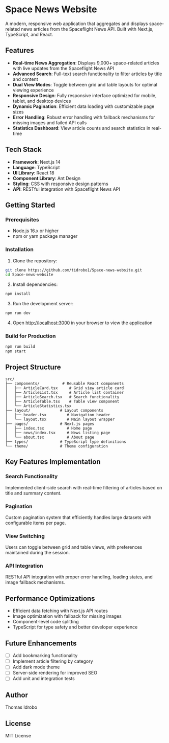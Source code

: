 # Space News Website

A modern, responsive web application that aggregates and displays space-related news articles from the Spaceflight News API. Built with Next.js, TypeScript, and React.

## Features

- **Real-time News Aggregation**: Displays 9,000+ space-related articles with live updates from the Spaceflight News API
- **Advanced Search**: Full-text search functionality to filter articles by title and content
- **Dual View Modes**: Toggle between grid and table layouts for optimal viewing experience
- **Responsive Design**: Fully responsive interface optimized for mobile, tablet, and desktop devices
- **Dynamic Pagination**: Efficient data loading with customizable page sizes
- **Error Handling**: Robust error handling with fallback mechanisms for missing images and failed API calls
- **Statistics Dashboard**: View article counts and search statistics in real-time

## Tech Stack

- **Framework**: Next.js 14
- **Language**: TypeScript
- **UI Library**: React 18
- **Component Library**: Ant Design
- **Styling**: CSS with responsive design patterns
- **API**: RESTful integration with Spaceflight News API

## Getting Started

### Prerequisites

- Node.js 16.x or higher
- npm or yarn package manager

### Installation

1. Clone the repository:
```bash
git clone https://github.com/tidrobo1/Space-news-website.git
cd Space-news-website
```

2. Install dependencies:
```bash
npm install
```

3. Run the development server:
```bash
npm run dev
```

4. Open [http://localhost:3000](http://localhost:3000) in your browser to view the application

### Build for Production

```bash
npm run build
npm start
```

## Project Structure

```
src/
├── components/          # Reusable React components
│   ├── ArticleCard.tsx     # Grid view article card
│   ├── ArticleList.tsx     # Article list container
│   ├── ArticleSearch.tsx   # Search functionality
│   ├── ArticleTable.tsx    # Table view component
│   └── ArticleStatistics.tsx
├── layout/             # Layout components
│   ├── header.tsx         # Navigation header
│   └── layout.tsx         # Main layout wrapper
├── pages/              # Next.js pages
│   ├── index.tsx          # Home page
│   ├── news/index.tsx     # News listing page
│   └── about.tsx          # About page
├── types/              # TypeScript type definitions
└── theme/              # Theme configuration
```

## Key Features Implementation

### Search Functionality
Implemented client-side search with real-time filtering of articles based on title and summary content.

### Pagination
Custom pagination system that efficiently handles large datasets with configurable items per page.

### View Switching
Users can toggle between grid and table views, with preferences maintained during the session.

### API Integration
RESTful API integration with proper error handling, loading states, and image fallback mechanisms.

## Performance Optimizations

- Efficient data fetching with Next.js API routes
- Image optimization with fallback for missing images
- Component-level code splitting
- TypeScript for type safety and better developer experience

## Future Enhancements

- [ ] Add bookmarking functionality
- [ ] Implement article filtering by category
- [ ] Add dark mode theme
- [ ] Server-side rendering for improved SEO
- [ ] Add unit and integration tests

## Author

Thomas Idrobo

## License

MIT License
